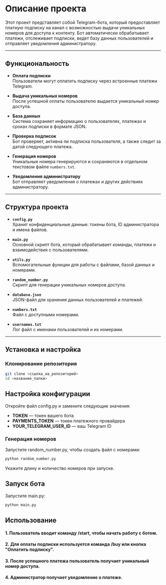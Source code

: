 # Описание проекта

Этот проект представляет собой Telegram-бота, который предоставляет платную подписку на канал с возможностью выдачи уникальных номеров для доступа к контенту. Бот автоматически обрабатывает платежи, отслеживает подписки, ведет базу данных пользователей и отправляет уведомления администратору.

---

## Функциональность

- **Оплата подписки**  
  Пользователи могут оплатить подписку через встроенные платежи Telegram.

- **Выдача уникальных номеров**  
  После успешной оплаты пользователю выдается уникальный номер доступа.

- **База данных**  
  Система сохраняет информацию о пользователях, платежах и сроках подписки в формате JSON.

- **Проверка подписок**  
  Бот проверяет, активна ли подписка пользователя, а также следит за датой следующего платежа.

- **Генерация номеров**  
  Уникальные номера генерируются и сохраняются в отдельном текстовом файле `numbers.txt`.

- **Уведомления администратору**  
  Бот отправляет уведомления о платежах и других действиях администратору.

---

## Структура проекта

- **`config.py`**  
  Хранит конфиденциальные данные: токены бота, ID администратора и имена файлов.

- **`main.py`**  
  Основной скрипт бота, который обрабатывает команды, платежи и взаимодействия с пользователями.

- **`utils.py`**  
  Вспомогательные функции для работы с файлами, базой данных и номерами.

- **`random_number.py`**  
  Скрипт для генерации уникальных номеров доступа.

- **`database.json`**  
  JSON-файл для хранения данных пользователей и платежей.

- **`numbers.txt`**  
  Файл с доступными номерами.

- **`usernames.txt`**  
  Лог файл с именами пользователей и их номерами.

---

## Установка и настройка

### Клонирование репозитория

```bash
git clone <ссылка_на_репозиторий>
cd <название_папки>
```

## Настройка конфигурации

Откройте файл config.py и замените следующие значения:

- **TOKEN** — токен вашего бота
- **PAYMENTS_TOKEN** — токен платежного провайдера
- **YOUR_TELEGRAM_USER_ID** — ваш Telegram ID

### Генерация номеров

Запустите random_number.py, чтобы создать файл с номерами:

```bash
python random_number.py
```

Укажите длину и количество номеров при запуске.

## Запуск бота

Запустите main.py:

```bash
python main.py
```

## Использование

#### 1. Пользователь вводит команду /start, чтобы начать работу с ботом.

#### 2. Для оплаты подписки используется команда /buy или кнопка "Оплатить подписку".

#### 3. После успешного платежа пользователь получает уникальный номер доступа.

#### 4. Администратор получает уведомление о платеже.

